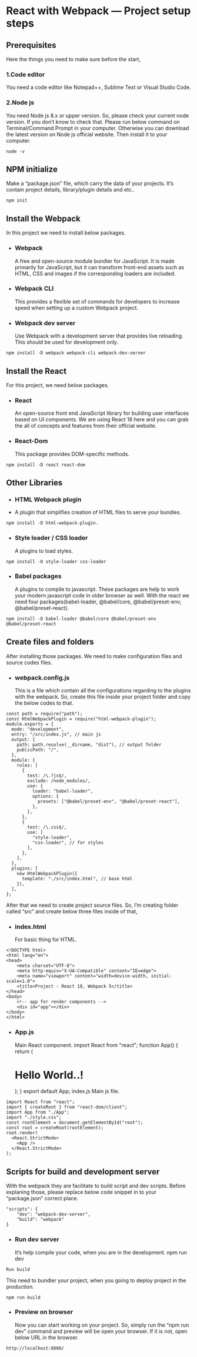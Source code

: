 # React with Webpack — Project setup steps

## Prerequisites

Here the things you need to make sure before the start,

### 1.Code editor

You need a code editor like Notepad++, Sublime Text or Visual Studio Code.

### 2.Node js

You need Node js 8.x or upper version. So, please check your current node version.
If you don’t know to check that. Please run below command on Terminal/Command Prompt in your computer. Otherwise you can download the latest version on Node js official website. Then install it to your computer.

```
node -v
```

## NPM initialize

Make a “package.json” file, which carry the data of your projects. It’s contain project details, library/plugin details and etc..

```
npm init
```

## Install the Webpack

In this project we need to install below packages.

- ### Webpack

  A free and open-source module bundler for JavaScript. It is made primarily for JavaScript, but it can transform front-end assets such as HTML, CSS and images if the corresponding loaders are included.

- ### Webpack CLI

  This provides a flexible set of commands for developers to increase speed when setting up a custom Webpack project.

- ### Webpack dev server
  Use Webpack with a development server that provides live reloading. This should be used for development only.

```
npm install -D webpack webpack-cli webpack-dev-server
```

## Install the React

For this project, we need below packages.

- ### React
  An open-source front end JavaScript library for building user interfaces based on UI components.
  We are using React 18 here and you can grab the all of concepts and features from their official website.
- ### React-Dom
  This package provides DOM-specific methods.

```
npm install -D react react-dom
```

## Other Libraries

- ### HTML Webpack plugin
- A plugin that simplifies creation of HTML files to serve your bundles.

```
npm install -D html-webpack-plugin.
```

- ### Style loader / CSS loader
  A plugins to load styles.

```
npm install -D style-loader css-loader
```

- ### Babel packages
  A plugins to compile to javascript. These packages are help to work your modern javascript code in older browser as well. With the react we need four packages(babel-loader, @babel/core, @babel/preset-env, @babel/preset-react).

```
npm install -D babel-loader @babel/core @babel/preset-env @babel/preset-react
```

## Create files and folders

After installing those packages. We need to make configuration files and source codes files.

- ### webpack.config.js
  This is a file which contain all the configurations regarding to the plugins with the webpack. So, create this file inside your project folder and copy the below codes to that.

```
const path = require("path");
const HtmlWebpackPlugin = require("html-webpack-plugin");
module.exports = {
  mode: "development",
  entry: "/src/index.js", // main js
  output: {
    path: path.resolve(__dirname, "dist"), // output folder
    publicPath: "/",
  },
  module: {
    rules: [
      {
        test: /\.?js$/,
        exclude: /node_modules/,
        use: {
          loader: "babel-loader",
          options: {
            presets: ["@babel/preset-env", "@babel/preset-react"],
          },
        },
      },
      {
        test: /\.css$/,
        use: [
          "style-loader",
          "css-loader", // for styles
        ],
      },
    ],
  },
  plugins: [
    new HtmlWebpackPlugin({
      template: "./src/index.html", // base html
    }),
  ],
};
```

After that we need to create project source files. So, I’m creating folder called “src” and create below three files inside of that,

- ### index.html
  For basic thing for HTML.

```
<!DOCTYPE html>
<html lang="en">
<head>
    <meta charset="UTF-8">
    <meta http-equiv="X-UA-Compatible" content="IE=edge">
    <meta name="viewport" content="width=device-width, initial-scale=1.0">
    <title>Project - React 18, Webpack 5</title>
</head>
<body>
    <!-- app for render components -->
    <div id="app"></div>
</body>
</html>
```

- ### App.js
  Main React component.
  import React from "react";
  function App() {
  return (
  <div className="App">
  <h1>Hello World..!</h1>
  </div>
  );
  }
  export default App;
  index.js
  Main js file.

```
import React from "react";
import { createRoot } from "react-dom/client";
import App from "./App";
import "./style.css";
const rootElement = document.getElementById("root");
const root = createRoot(rootElement);
root.render(
  <React.StrictMode>
    <App />
  </React.StrictMode>
);
```

## Scripts for build and development server

With the webpack they are facilitate to build script and dev scripts. Before explaning those, please replace below code snippet in to your “package.json” correct place.

```
"scripts": {
    "dev": "webpack-dev-server",
    "build": "webpack"
}
```

- ### Run dev server
  It’s help compile your code, when you are in the development.
  npm run dev

```
Run build
```

This need to bundler your project, when you going to deploy project in the production.

```
npm run build
```

- ### Preview on browser
  Now you can start working on your project. So, simply run the “npm run dev” command and preview will be open your browser. If it is not, open below URL in the browser.

```
http://localhost:8080/
```
